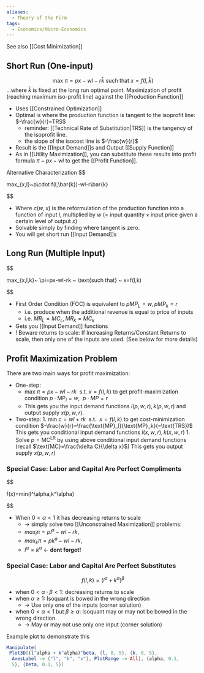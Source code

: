 ```yaml
---
aliases:
  - Theory of the Firm
tags:
  - Economics/Micro-Economics
---
```

See also [[Cost Minimization]]
## Short Run (One-input)

$$
\text{max} ~ \pi=px-wl-r \bar{k} ~ \text{such that} ~ x=f(l,\bar{k})
$$ ...where $\bar{k}$ is fixed at the long run optimal point.
Maximization of profit (reaching maximum iso-profit line) against the [[Production Function]]
- Uses [[Constrained Optimization]]
- Optimal is where the production function is tangent to the isoprofit line: $-\frac{w}{r}=TRS$
	- reminder: [[Technical Rate of Substitution|TRS]] is the tangency of the isoprofit line.
	- the slope of the isocost line is $-\frac{w}{r}$
- Result is the [[Input Demand]]s and Output [[Supply Function]]
- As in [[Utility Maximization]], you can substitute these results into profit formula $\pi-px-wl$ to get the [[Profit Function]].

Alternative Characterization
$$

max_{x,l}~p\cdot f(l,\bar{k})-wl-r\bar{k}

$$
- Where $c(w,x)$ is the reformulation of the production function into a function of input $l$, multiplied by $w$ (= $\text{input quantity}\times \text{input price}$ given a certain level of output $x$)
- Solvable simply by finding where tangent is zero.
- You will get short run [[Input Demand]]s 

## Long Run (Multiple Input)

$$

max_{x,l,k}~ \pi=px-wl-rk ~ \text{such that} ~ x=f(l,k)

$$
- First Order Condition (FOC) is equivalent to $pMP_{L}=w,pMP_{k}=r$
	- i.e. produce when the additional revenue is equal to price of inputs
	- i.e. $MR_{L}=MC_{L},MR_{k}=MC_{k}$
- Gets you [[Input Demand]] functions
- ! Beware returns to scale: If Increasing Returns/Constant Returns to scale, then only one of the inputs are used. (See below for more details)

## Profit Maximization Problem

There are two main ways for profit maximization:

- One-step: 
	- $\text{max}\ \pi=px-wl-rk \ \text{ s.t. } x=f(l,k)$ to get profit-maximization condition $p\cdot \text{MP}_l=w, \ \ p\cdot MP=r$
	- This gets you the input demand functions $l(p,w,r), k(p,w,r)$ and output supply $x(p,w,r)$.
- Two-step:
	  1. $\text{min} \ c=wl+rk \ \text{ s.t. } \ x=f(l,k)$ to get cost-minimization condition $-\frac{w}{r}=\frac{\text{MP}_l}{\text{MP}_k}(=\text{TRS})$
		 This gets you conditional input demand functions $l(x,w,r), k(x,w,r)$
	  1. Solve $p=\text{MC}^{\text{LR}}$ by using above conditional input demand functions (recall $\text{MC}=\frac{\delta C}{\delta x}$)
     This gets you output supply $x(p,w,r)$


### Special Case: Labor and Capital Are Perfect Compliments
$$

f(x)=min(l^\alpha,k^\alpha)

$$
- When $0<\alpha<1$ it has decreasing returns to scale
	- → simply solve two [[Unconstrained Maximization]] problems:
	- $max_{l}\pi =pl^a-wl-rk$, 
	- $max_{k}\pi =pk^a-wl-rk$,
	- $l^\alpha = k^\alpha$ <- **dont forget!**

### Special Case: Labor and Capital Are Perfect Substitutes
$$f(l,k)=(l^\alpha+k^\alpha)^\beta
$$
- when $0<\alpha \cdot\beta<1$: decreasing returns to scale
- when $\alpha\geq 1$: Isoquant is bowed in the wrong direction
	- → Use only one of the inputs (corner solution)
- when $0<\alpha<1$ but $\beta\geq \alpha$: Isoquant may or may not be bowed in the wrong direction.
	- → May or may not use only one input (corner solution)

Example plot to demonstrate this
```mathematica
Manipulate[
 Plot3D[(l^alpha + k^alpha)^beta, {l, 0, 5}, {k, 0, 5}, 
  AxesLabel -> {"l", "k", "x"}, PlotRange -> All], {alpha, 0.1, 
  5}, {beta, 0.1, 5}]
```
